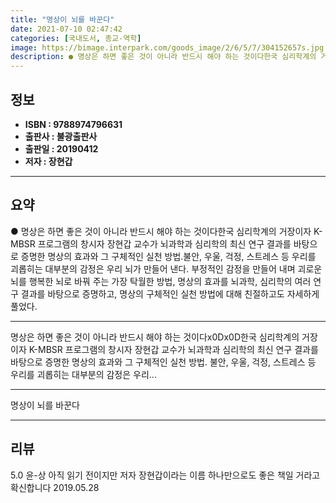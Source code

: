 ```yaml
---
title: "명상이 뇌를 바꾼다"
date: 2021-07-10 02:47:42
categories: [국내도서, 종교-역학]
image: https://bimage.interpark.com/goods_image/2/6/5/7/304152657s.jpg
description: ● 명상은 하면 좋은 것이 아니라 반드시 해야 하는 것이다한국 심리학계의 거장이자 K-MBSR 프로그램의 창시자 장현갑 교수가 뇌과학과 심리학의 최신 연구 결과를 바탕으로 증명한 명상의 효과와 그 구체적인 실천 방법.불안, 우울, 걱정, 스트레스 등 우리를 괴롭히는 대부분의 감정은 우
---
```


## **정보**

- **ISBN : 9788974796631**
- **출판사 : 불광출판사**
- **출판일 : 20190412**
- **저자 : 장현갑**

------



## **요약**

●  명상은 하면 좋은 것이 아니라 반드시 해야 하는 것이다한국 심리학계의 거장이자 K-MBSR 프로그램의 창시자 장현갑 교수가 뇌과학과 심리학의 최신 연구 결과를 바탕으로 증명한 명상의 효과와 그 구체적인 실천 방법.불안, 우울, 걱정, 스트레스 등 우리를 괴롭히는 대부분의 감정은 우리 뇌가 만들어 낸다. 부정적인 감정을 만들어 내며 괴로운 뇌를 행복한 뇌로 바꿔 주는 가장 탁월한 방법, 명상의 효과를 뇌과학, 심리학의 여러 연구 결과를 바탕으로 증명하고, 명상의 구체적인 실천 방법에 대해 친절하고도 자세하게 풀었다.

------

명상은 하면 좋은 것이 아니라 반드시 해야 하는 것이다x0Dx0D한국 심리학계의 거장이자 K-MBSR 프로그램의 창시자 장현갑 교수가 뇌과학과 심리학의 최신 연구 결과를 바탕으로 증명한 명상의 효과와 그 구체적인 실천 방법. 불안, 우울, 걱정, 스트레스 등 우리를 괴롭히는 대부분의 감정은 우리... 

------


명상이 뇌를 바꾼다 

------


## **리뷰** 

5.0 윤-상 아직 읽기 전이지만 저자 장현갑이라는 이름 하나만으로도 좋은 책일 거라고 확신합니다 2019.05.28 <br/>